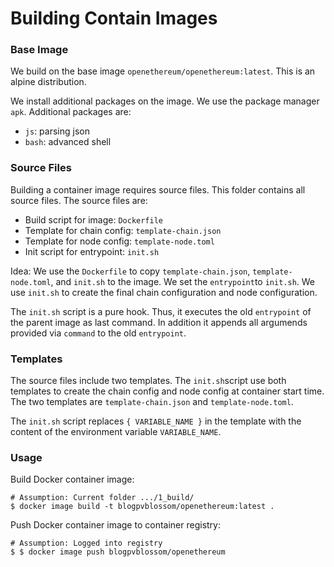 # Building Contain Images

### Base Image
We build on the base image `openethereum/openethereum:latest`. This is an alpine distribution.

We install additional packages on the image. We use the package manager `apk`.
Additional packages are:
- `js`: parsing json
- `bash`: advanced shell

### Source Files
Building a container image requires source files. This folder contains all source files. The source files are:
- Build script for image: `Dockerfile`
- Template for chain config: `template-chain.json`
- Template for node config: `template-node.toml`
- Init script for entrypoint: `init.sh`

Idea: We use the `Dockerfile` to copy `template-chain.json`, `template-node.toml`, and `init.sh` to the image. We set the `entrypoint`to `init.sh`. We use `init.sh` to create the final chain configuration and node configuration.

The `init.sh` script is a pure hook. Thus, it executes the old `entrypoint` of the parent image as last command. In addition it appends all argumends provided via `command` to the old `entrypoint`.

### Templates
The source files include two templates. The `init.sh`script use both templates to create the chain config and node config at container start time. The two templates are `template-chain.json` and `template-node.toml`.

The `init.sh` script replaces `{ VARIABLE_NAME }` in the template with the content of the environment variable `VARIABLE_NAME`.

### Usage

Build Docker container image:
```
# Assumption: Current folder .../1_build/
$ docker image build -t blogpvblossom/openethereum:latest .
```

Push Docker container image to container registry:
```
# Assumption: Logged into registry
$ $ docker image push blogpvblossom/openethereum
```